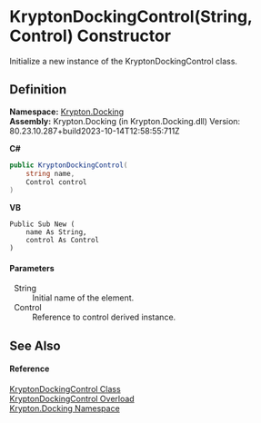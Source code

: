 # KryptonDockingControl(String, Control) Constructor


Initialize a new instance of the KryptonDockingControl class.



## Definition
**Namespace:** <a href="98399376-cf41-9454-4b4d-4fab2ca20bc7.md">Krypton.Docking</a>  
**Assembly:** Krypton.Docking (in Krypton.Docking.dll) Version: 80.23.10.287+build2023-10-14T12:58:55:711Z

**C#**
``` C#
public KryptonDockingControl(
	string name,
	Control control
)
```
**VB**
``` VB
Public Sub New ( 
	name As String,
	control As Control
)
```



#### Parameters
<dl><dt>  String</dt><dd>Initial name of the element.</dd><dt>  Control</dt><dd>Reference to control derived instance.</dd></dl>

## See Also


#### Reference
<a href="ac9714cc-69b2-c3fa-233f-4222de5adaaf.md">KryptonDockingControl Class</a>  
<a href="517ff6a6-d881-0ebc-6707-02bd49805c05.md">KryptonDockingControl Overload</a>  
<a href="98399376-cf41-9454-4b4d-4fab2ca20bc7.md">Krypton.Docking Namespace</a>  

